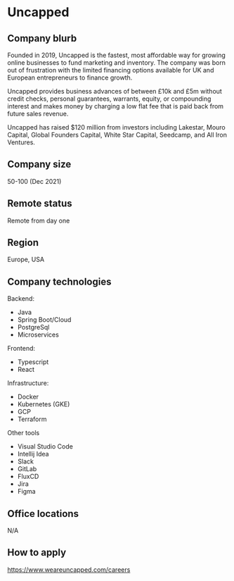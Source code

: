# Uncapped

## Company blurb

Founded in 2019, Uncapped is the fastest, most affordable way for growing online businesses to fund marketing and inventory. The company was born out of frustration with the limited financing options available for UK and European entrepreneurs to finance growth.

Uncapped provides business advances of between £10k and £5m without credit checks, personal guarantees, warrants, equity, or compounding interest and makes money by charging a low flat fee that is paid back from future sales revenue.

Uncapped has raised $120 million from investors including Lakestar, Mouro Capital, Global Founders Capital, White Star Capital, Seedcamp, and All Iron Ventures.

## Company size

50-100 (Dec 2021)

## Remote status

Remote from day one 

## Region

Europe, USA 

## Company technologies

Backend:
- Java
- Spring Boot/Cloud
- PostgreSql
- Microservices

Frontend:
- Typescript
- React

Infrastructure:
- Docker
- Kubernetes (GKE)
- GCP
- Terraform

Other tools
- Visual Studio Code
- Intellij Idea
- Slack
- GitLab
- FluxCD
- Jira
- Figma


## Office locations

N/A

## How to apply

https://www.weareuncapped.com/careers

